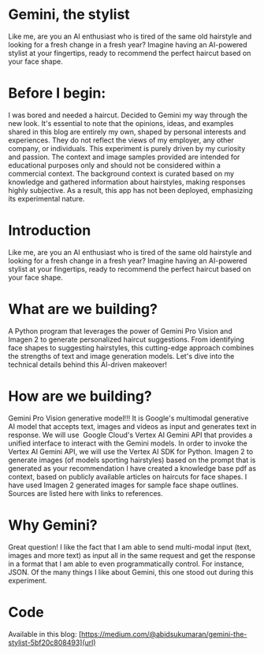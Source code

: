 # Gemini, the stylist
Like me, are you an AI enthusiast who is tired of the same old hairstyle and looking for a fresh change in a fresh year? Imagine having an AI-powered stylist at your fingertips, ready to recommend the perfect haircut based on your face shape.

# Before I begin: 
I was bored and needed a haircut. Decided to Gemini my way through the new look. It's essential to note that the opinions, ideas, and examples shared in this blog are entirely my own, shaped by personal interests and experiences. They do not reflect the views of my employer, any other company, or individuals. This experiment is purely driven by my curiosity and passion. The context and image samples provided are intended for educational purposes only and should not be considered within a commercial context. The background context is curated based on my knowledge and gathered information about hairstyles, making responses highly subjective. As a result, this app has not been deployed, emphasizing its experimental nature.

# Introduction
Like me, are you an AI enthusiast who is tired of the same old hairstyle and looking for a fresh change in a fresh year? Imagine having an AI-powered stylist at your fingertips, ready to recommend the perfect haircut based on your face shape. 

# What are we building?
A Python program that leverages the power of Gemini Pro Vision and Imagen 2 to generate personalized haircut suggestions. From identifying face shapes to suggesting hairstyles, this cutting-edge approach combines the strengths of text and image generation models. Let's dive into the technical details behind this AI-driven makeover!

# How are we building?
Gemini Pro Vision generative model!!! It is Google's multimodal generative AI model that accepts text, images and videos as input and generates text in response. We will use 
Google Cloud's Vertex AI Gemini API that provides a unified interface to interact with the Gemini models. In order to invoke the Vertex AI Gemini API, we will use the Vertex AI SDK for Python.
Imagen 2 to generate images (of models sporting hairstyles) based on the prompt that is generated as your recommendation
I have created a knowledge base pdf as context, based on publicly available articles on haircuts for face shapes. I have used Imagen 2 generated images for sample face shape outlines. Sources are listed here with links to references.

# Why Gemini?
Great question! I like the fact that I am able to send multi-modal input (text, images and more text) as input all in the same request and get the response in a format that I am able to even programmatically control. For instance, JSON. Of the many things I like about Gemini, this one stood out during this experiment.

# Code
Available in this blog:
[https://medium.com/@abidsukumaran/gemini-the-stylist-5bf20c808493](url)

